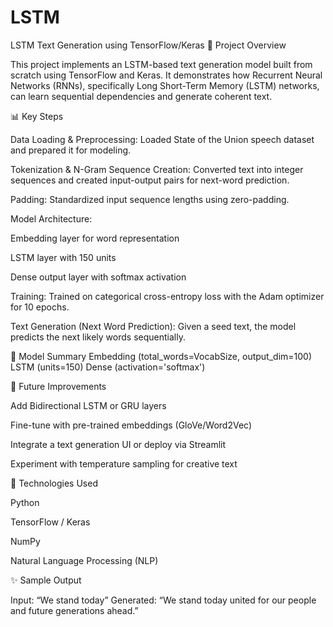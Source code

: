 # LSTM
LSTM Text Generation using TensorFlow/Keras
📘 Project Overview

This project implements an LSTM-based text generation model built from scratch using TensorFlow and Keras. It demonstrates how Recurrent Neural Networks (RNNs), specifically Long Short-Term Memory (LSTM) networks, can learn sequential dependencies and generate coherent text.

📊 Key Steps

Data Loading & Preprocessing:
Loaded State of the Union speech dataset and prepared it for modeling.

Tokenization & N-Gram Sequence Creation:
Converted text into integer sequences and created input-output pairs for next-word prediction.

Padding:
Standardized input sequence lengths using zero-padding.

Model Architecture:

Embedding layer for word representation

LSTM layer with 150 units

Dense output layer with softmax activation

Training:
Trained on categorical cross-entropy loss with the Adam optimizer for 10 epochs.

Text Generation (Next Word Prediction):
Given a seed text, the model predicts the next likely words sequentially.

🧠 Model Summary
Embedding (total_words=VocabSize, output_dim=100)
LSTM (units=150)
Dense (activation='softmax')



🔮 Future Improvements

Add Bidirectional LSTM or GRU layers

Fine-tune with pre-trained embeddings (GloVe/Word2Vec)

Integrate a text generation UI or deploy via Streamlit

Experiment with temperature sampling for creative text

🧩 Technologies Used

Python

TensorFlow / Keras

NumPy

Natural Language Processing (NLP)

✨ Sample Output

Input: “We stand today”
Generated: “We stand today united for our people and future generations ahead.”
